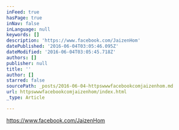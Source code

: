 ```yaml
---
inFeed: true
hasPage: true
inNav: false
inLanguage: null
keywords: []
description: 'https://www.facebook.com/JaizenHom'
datePublished: '2016-06-04T03:05:46.095Z'
dateModified: '2016-06-04T03:05:45.718Z'
authors: []
publisher: null
title: ''
author: []
starred: false
sourcePath: _posts/2016-06-04-httpswwwfacebookcomjaizenhom.md
url: httpswwwfacebookcomjaizenhom/index.html
_type: Article

---
```

https://www.facebook.com/JaizenHom